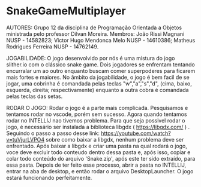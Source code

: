 # SnakeGameMultiplayer
AUTORES:
Grupo 12 da disciplina de Programação Orientada a Objetos ministrada pelo professor Dilvan Moreira.
Membros: João Rissi Magnani NUSP - 14582823; Victor Hugo Mendonca Melo NUSP - 14610386; Matheus Rodrigues Ferreira NUSP - 14762149.

JOGABILIDADE:
O jogo desenvolvido por nós é uma mistura do jogo slither.io com o clássico snake game. 
Dois jogadores se enfrentam tentando encurralar um ao outro enquanto buscam comer superpoderes para
ficarem mais fortes e maiores.
No âmbito da jogabilidade, o jogo é bem facil de se jogar, uma cobrinha é comandada pelas teclas "w","a","s","d",
(cima, baixo, esquerda, direita; respectivamente) enquanto a outra cobra é comandada pelas teclas das setas.

RODAR O JOGO:
Rodar o jogo é a parte mais complicada. Pesquisamos e tentamos rodar no vscode, porém sem sucesso. Agora quando tentamos rodar no 
INTELLIJ nao tivemos problema. Para que seja possivel rodar o jogo, é necessário ser instalada a biblioteca libgdx ( https://libgdx.com/ ) .
Seguindo o passo a passo desse link: https://youtube.com/watch?v=tuVjurLVPO4 sobre como baixar a libgdx, nenhum problema deve ser enfrentado.
Após baixar a libgdx e criar uma pasta na qual rodará o jogo, voce deve excluir todo conteudo dentro dessa pasta e, após isso, copiar e colar
todo conteúdo do arquivo 'Snake.zip', após este ter sido extraído, para essa pasta. Depois de ter feito esse processo, abrir a pasta no INTELLIJ,
entrar na aba de desktop, e então rodar o arquivo DesktopLauncher. O jogo estará funcionando perfeitamente.

